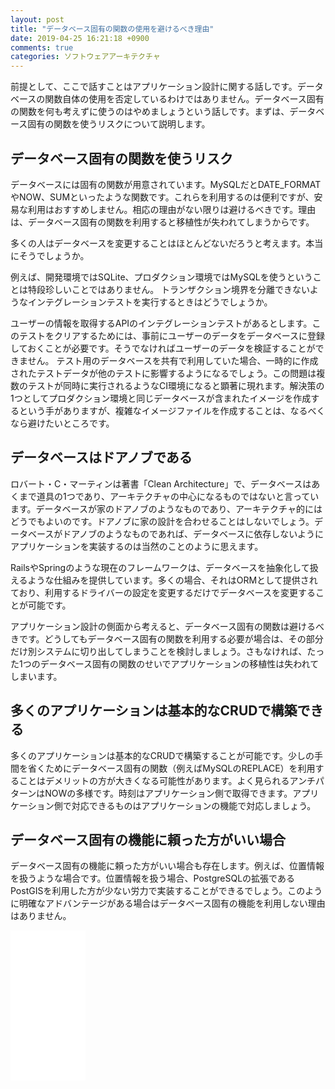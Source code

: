 ```yaml
---
layout: post
title: "データベース固有の関数の使用を避けるべき理由"
date: 2019-04-25 16:21:18 +0900
comments: true
categories: ソフトウェアアーキテクチャ
---
```

前提として、ここで話すことはアプリケーション設計に関する話しです。データベースの関数自体の使用を否定しているわけではありません。データベース固有の関数を何も考えずに使うのはやめましょうという話しです。まずは、データベース固有の関数を使うリスクについて説明します。

## データベース固有の関数を使うリスク

データベースには固有の関数が用意されています。MySQLだとDATE_FORMATやNOW、SUMといったような関数です。これらを利用するのは便利ですが、安易な利用はおすすめしません。相応の理由がない限りは避けるべきです。理由は、データベース固有の関数を利用すると移植性が失われてしまうからです。

多くの人はデータベースを変更することはほとんどないだろうと考えます。本当にそうでしょうか。

例えば、開発環境ではSQLite、プロダクション環境ではMySQLを使うということは特段珍しいことではありません。
トランザクション境界を分離できないようなインテグレーションテストを実行するときはどうでしょうか。

ユーザーの情報を取得するAPIのインテグレーションテストがあるとします。このテストをクリアするためには、事前にユーザーのデータをデータベースに登録しておくことが必要です。そうでなければユーザーのデータを検証することができません。
テスト用のデータベースを共有で利用していた場合、一時的に作成されたテストデータが他のテストに影響するようになるでしょう。この問題は複数のテストが同時に実行されるようなCI環境になると顕著に現れます。解決策の1つとしてプロダクション環境と同じデータベースが含まれたイメージを作成するという手がありますが、複雑なイメージファイルを作成することは、なるべくなら避けたいところです。

## データベースはドアノブである

ロバート・C・マーティンは著書「Clean Architecture」で、データベースはあくまで道具の1つであり、アーキテクチャの中心になるものではないと言っています。データベースが家のドアノブのようなものであり、アーキテクチャ的にはどうでもよいのです。ドアノブに家の設計を合わせることはしないでしょう。データベースがドアノブのようなものであれば、データベースに依存しないようにアプリケーションを実装するのは当然のことのように思えます。

RailsやSpringのような現在のフレームワークは、データベースを抽象化して扱えるような仕組みを提供しています。多くの場合、それはORMとして提供されており、利用するドライバーの設定を変更するだけでデータベースを変更することが可能です。

アプリケーション設計の側面から考えると、データベース固有の関数は避けるべきです。どうしてもデータベース固有の関数を利用する必要が場合は、その部分だけ別システムに切り出してしまうことを検討しましょう。さもなければ、たった1つのデータベース固有の関数のせいでアプリケーションの移植性は失われてしまいます。

## 多くのアプリケーションは基本的なCRUDで構築できる

多くのアプリケーションは基本的なCRUDで構築することが可能です。少しの手間を省くためにデータベース固有の関数（例えばMySQLのREPLACE）を利用することはデメリットの方が大きくなる可能性があります。よく見られるアンチパターンはNOWの多様です。時刻はアプリケーション側で取得できます。アプリケーション側で対応できるものはアプリケーションの機能で対応しましょう。

## データベース固有の機能に頼った方がいい場合

データベース固有の機能に頼った方がいい場合も存在します。例えば、位置情報を扱うような場合です。位置情報を扱う場合、PostgreSQLの拡張であるPostGISを利用した方が少ない労力で実装することができるでしょう。このように明確なアドバンテージがある場合はデータベース固有の機能を利用しない理由はありません。

<iframe style="width:120px;height:240px;" marginwidth="0" marginheight="0" scrolling="no" frameborder="0" src="//rcm-fe.amazon-adsystem.com/e/cm?lt1=_blank&bc1=000000&IS2=1&bg1=FFFFFF&fc1=000000&lc1=0000FF&t=syoyama-22&language=ja_JP&o=9&p=8&l=as4&m=amazon&f=ifr&ref=as_ss_li_til&asins=4048930656&linkId=bd16a1851920993a41c2031b32cd6769"></iframe>
